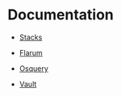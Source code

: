 # Documentation

- [Stacks](../README.md)

- [Flarum](./flarum.md)
- [Osquery](./osquery.md)
- [Vault](./vault.md)
